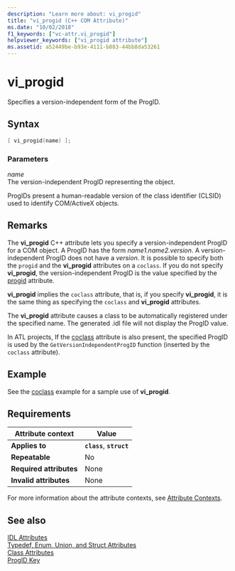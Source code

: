 ```yaml
---
description: "Learn more about: vi_progid"
title: "vi_progid (C++ COM Attribute)"
ms.date: "10/02/2018"
f1_keywords: ["vc-attr.vi_progid"]
helpviewer_keywords: ["vi_progid attribute"]
ms.assetid: a52449be-b93e-4111-b883-44bb8da53261
---
```

# vi_progid

Specifies a version-independent form of the ProgID.

## Syntax

```cpp
[ vi_progid(name) ];
```

### Parameters

*name*<br/>
The version-independent ProgID representing the object.

ProgIDs present a human-readable version of the class identifier (CLSID) used to identify COM/ActiveX objects.

## Remarks

The **vi_progid** C++ attribute lets you specify a version-independent ProgID for a COM object. A ProgID has the form *name1.name2.version*. A version-independent ProgID does not have a *version*. It is possible to specify both the `progid` and the **vi_progid** attributes on a `coclass`. If you do not specify **vi_progid**, the version-independent ProgID is the value specified by the [progid](progid.md) attribute.

**vi_progid** implies the `coclass` attribute, that is, if you specify **vi_progid**, it is the same thing as specifying the `coclass` and **vi_progid** attributes.

The **vi_progid** attribute causes a class to be automatically registered under the specified name. The generated .idl file will not display the ProgID value.

In ATL projects, If the [coclass](coclass.md) attribute is also present, the specified ProgID is used by the `GetVersionIndependentProgID` function (inserted by the `coclass` attribute).

## Example

See the [coclass](coclass.md) example for a sample use of **vi_progid**.

## Requirements

| Attribute context | Value |
|-|-|
|**Applies to**|**`class`**, **`struct`**|
|**Repeatable**|No|
|**Required attributes**|None|
|**Invalid attributes**|None|

For more information about the attribute contexts, see [Attribute Contexts](cpp-attributes-com-net.md#contexts).

## See also

[IDL Attributes](idl-attributes.md)<br/>
[Typedef, Enum, Union, and Struct Attributes](typedef-enum-union-and-struct-attributes.md)<br/>
[Class Attributes](class-attributes.md)<br/>
[ProgID Key](/windows/win32/com/-progid--key)
